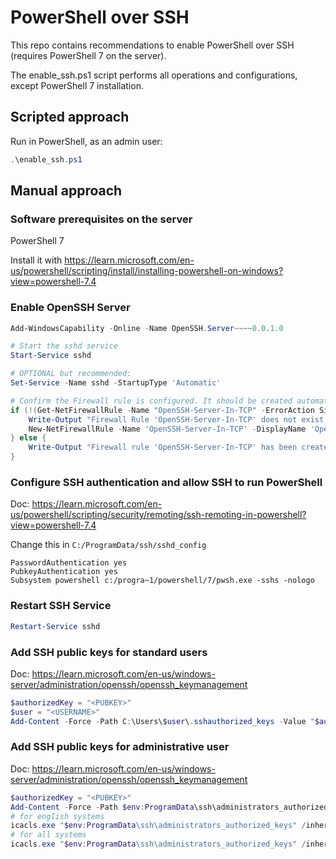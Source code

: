 # PowerShell over SSH

This repo contains recommendations to enable PowerShell over SSH (requires PowerShell 7 on the server).

The enable_ssh.ps1 script performs all operations and configurations, except PowerShell 7 installation.

## Scripted approach

Run in PowerShell, as an admin user:

```ps1
.\enable_ssh.ps1
```

##  Manual approach

### Software prerequisites on the server

PowerShell 7

Install it with https://learn.microsoft.com/en-us/powershell/scripting/install/installing-powershell-on-windows?view=powershell-7.4

### Enable OpenSSH Server

```ps1
Add-WindowsCapability -Online -Name OpenSSH.Server~~~~0.0.1.0

# Start the sshd service
Start-Service sshd

# OPTIONAL but recommended:
Set-Service -Name sshd -StartupType 'Automatic'

# Confirm the Firewall rule is configured. It should be created automatically by setup. Run the following to verify
if (!(Get-NetFirewallRule -Name "OpenSSH-Server-In-TCP" -ErrorAction SilentlyContinue | Select-Object Name, Enabled)) {
    Write-Output "Firewall Rule 'OpenSSH-Server-In-TCP' does not exist, creating it..."
    New-NetFirewallRule -Name 'OpenSSH-Server-In-TCP' -DisplayName 'OpenSSH Server (sshd)' -Enabled True -Direction Inbound -Protocol TCP -Action Allow -LocalPort 22
} else {
    Write-Output "Firewall rule 'OpenSSH-Server-In-TCP' has been created and exists."
}
```

### Configure SSH authentication and allow SSH to run PowerShell

Doc: https://learn.microsoft.com/en-us/powershell/scripting/security/remoting/ssh-remoting-in-powershell?view=powershell-7.4

Change this in `C:/ProgramData/ssh/sshd_config`

```
PasswordAuthentication yes
PubkeyAuthentication yes
Subsystem powershell c:/progra~1/powershell/7/pwsh.exe -sshs -nologo
```

### Restart SSH Service

```ps1
Restart-Service sshd
```

### Add SSH public keys for standard users

Doc: https://learn.microsoft.com/en-us/windows-server/administration/openssh/openssh_keymanagement

```ps1
$authorizedKey = "<PUBKEY>"
$user = "<USERNAME>"
Add-Content -Force -Path C:\Users\$user\.sshauthorized_keys -Value "$authorizedKey"
```


### Add SSH public keys for administrative user

Doc: https://learn.microsoft.com/en-us/windows-server/administration/openssh/openssh_keymanagement

```ps1
$authorizedKey = "<PUBKEY>"
Add-Content -Force -Path $env:ProgramData\ssh\administrators_authorized_keys -Value "$authorizedKey"
# for english systems
icacls.exe "$env:ProgramData\ssh\administrators_authorized_keys" /inheritance:r /grant "Administrators:F" /grant "SYSTEM:F"
# for all systems
icacls.exe "$env:ProgramData\ssh\administrators_authorized_keys" /inheritance:r /grant "*S-1-5-32-544:F" /grant "SYSTEM:F"
```


